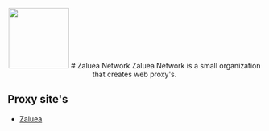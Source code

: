 <p align="center">
<img width="120px" src="https://github.com/TheIcy/Zaluea/blob/main/Site/images/logo.png?raw=true">
    # Zaluea Network
  Zaluea Network is a small organization that creates web proxy's.

  ## Proxy site's
  - [Zaluea](zaluea-proxy-official.herokuapp.com)
</p>
